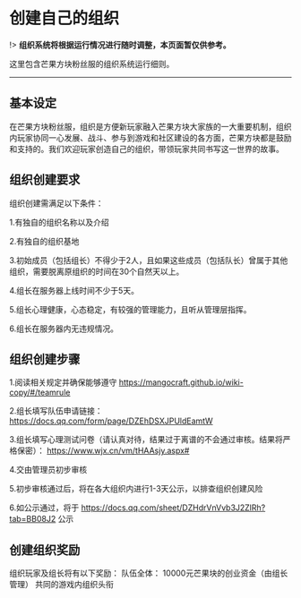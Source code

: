 # 创建自己的组织

!> **组织系统将根据运行情况进行随时调整，本页面暂仅供参考。**

这里包含芒果方块粉丝服的组织系统运行细则。

------

## 基本设定

在芒果方块粉丝服，组织是方便新玩家融入芒果方块大家族的一大重要机制，组织内玩家协同一心发展、战斗、参与到游戏和社区建设的各方面，芒果方块都是鼓励和支持的。我们欢迎玩家创造自己的组织，带领玩家共同书写这一世界的故事。

## 组织创建要求
组织创建需满足以下条件： 

1.有独自的组织名称以及介绍

2.有独自的组织基地

3.初始成员（包括组长）不得少于2人，且如果这些成员（包括队长）曾属于其他组织，需要脱离原组织的时间在30个自然天以上。

4.组长在服务器上线时间不少于5天。

5.组长心理健康，心态稳定，有较强的管理能力，且听从管理层指挥。

6.组长在服务器内无违规情况。


## 组织创建步骤
1.阅读相关规定并确保能够遵守 https://mangocraft.github.io/wiki-copy/#/teamrule

2.组长填写队伍申请链接：https://docs.qq.com/form/page/DZEhDSXJPUldEamtW

3.组长填写心理测试问卷（请认真对待，结果过于离谱的不会通过审核。结果将严格保密）：
https://www.wjx.cn/vm/tHAAsjy.aspx# 

4.交由管理员初步审核

5.初步审核通过后，将在各大组织内进行1-3天公示，以排查组织创建风险

6.如公示通过，将于 https://docs.qq.com/sheet/DZHdrVnVvb3J2ZlRh?tab=BB08J2 公示


## 创建组织奖励

组织玩家及组长将有以下奖励： 
队伍全体： 
10000元芒果块的创业资金（由组长管理） 
共同的游戏内组织头衔 

